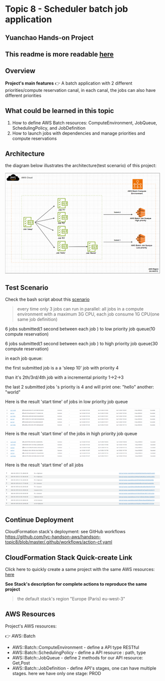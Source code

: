# Topic 8 - Scheduler batch job application
## Yuanchao Hands-on Project

## This readme is more readable [here](https://github.com/lyc-handson-aws/handson-topic8)



## **Overview**

**Project's main features**
:point_right: A batch application with 2 different priorities/compute reservation canal, in each canal, the jobs can also have different priorities



## What could be learned in this topic

1. How to define AWS Batch resources: ComputeEnvironment, JobQueue, SchedulingPolicy, and JobDefinition
2. How to launch jobs with dependencies and manage priorities and compute reservations


## **Architecture**
the diagram below illustrates the architecture(test scenario) of this project:

![](images/1-architecture.png)

## **Test Scenario**

Check the bash script about this [scenario](https://github.com/lyc-handson-aws/handson-topic8/blob/master/project.sh)

> every time only 3 jobs can run in parallel: all jobs in a compute environment with a maximum 3G CPU, each job consume 1G CPU(one same job definition)

6 jobs submitted(1 second between each job ) to low priority job queue(10 compute reservation)

6 jobs submitted(1 second between each job ) to high priority job queue(30 compute reservation)

in each job queue: 

the first submitted job is a a 'sleep 10' job with priority 4

than it's 2th/3rd/4th job with a incremental priority 1->2->3

the last 2 submitted jobs 's priority is 4 and will print one: "hello" another: "world"



Here is the result 'start time' of jobs in low priority job queue

![Jobs in low priority job queue](images/2-1.png)

Here is the result 'start time'  of the jobs in high priority job queue

![](images/2-2.png)

Here is the result 'start time'  of all jobs 

![](images/2-3.png)


## Continue Deployment
CloudFormation stack's deployment: see GitHub workflows https://github.com/lyc-handson-aws/handson-topic8/blob/master/.github/workflows/action-cf.yaml

## **CloudFormation Stack Quick-create Link**
Click here to quickly create a same project with the same AWS resources:  [here](https://eu-west-3.console.aws.amazon.com/cloudformation/home?region=eu-west-3#/stacks/create/review?templateURL=https://s3bucket-handson-topic1.s3.eu-west-3.amazonaws.com/CF-template-handson-topic8.yaml)

**See Stack's description for complete actions to reproduce the same project**

> the default stack's region "Europe (Paris) eu-west-3"

## **AWS Resources**
Project's AWS resources:

:point_right: AWS::Batch
- AWS::Batch::ComputeEnvironment - define a API type RESTful
- AWS::Batch::SchedulingPolicy - define a API resource : path, type 
- AWS::Batch::JobQueue - define 2 methods for our API resource: Get,Post
- AWS::Batch::JobDefinition - define API's stages, one can have multiple stages. here we have only one stage: PROD